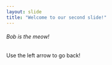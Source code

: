 ```yaml
---
layout: slide
title: "Welcome to our second slide!"
---
```

###### *Bob is the meow!*
Use the left arrow to go back!
